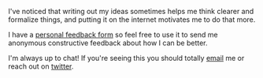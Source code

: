 I've noticed that writing out my ideas sometimes helps me think clearer and formalize things, and putting it on the internet motivates me to do that more.

I have a [personal feedback form](https://forms.gle/wkUg21KLoXm6px1JA) so feel free to use it to send me anonymous constructive feedback about how I can be better.

I'm always up to chat! If you're seeing this you should totally [email](george.ingebretsen@gmail.com) me or reach out on [twitter](https://twitter.com/Newton_theMan).
